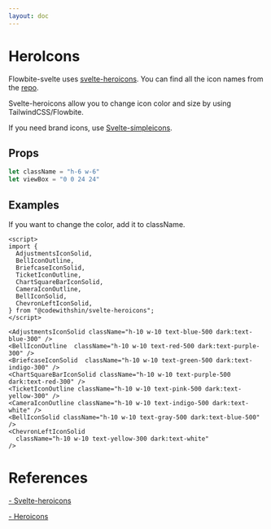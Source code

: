 ```yaml
---
layout: doc
---
```


<script>
  import {
    AdjustmentsIconSolid,
    BellIconOutline,
    BriefcaseIconSolid,
    TicketIconOutline,
    ChartSquareBarIconSolid,
    CameraIconOutline,
    BellIconSolid,
    ChevronLeftIconSolid,
  } from "@codewithshin/svelte-heroicons";
</script>

<h1 class="text-3xl w-full dark:text-white mb-4">HeroIcons</h1>

<p class=" dark:text-white">Flowbite-svelte uses <a class="text-blue-600 hover:underline dark:text-blue-500" href="https://github.com/shinokada/svelte-heroicons" target="_blank">svelte-heroicons</a>.
You can find all the icon names from the <a class="text-blue-600 hover:underline dark:text-blue-500" href="https://github.com/shinokada/svelte-heroicons/blob/main/icon-names.md">repo</a>.</p>

<p class=" dark:text-white">Svelte-heroicons allow you to change icon color and size by using TailwindCSS/Flowbite.</p>

<p class=" dark:text-white">If you need brand icons, use <a class="text-blue-600 hover:underline dark:text-blue-500" href="https://github.com/shinokada/svelte-simpleicons" target="_blank">Svelte-simpleicons</a>.</p>

<h2 class="text-2xl w-full dark:text-white mt-8">Props</h2>

```js
let className = "h-6 w-6"
let viewBox = "0 0 24 24"
```

<h2 class="text-2xl w-full dark:text-white mt-8">Examples</h2>

<p class=" dark:text-white">If you want to change the color, add it to className.</p>

<div class="container flex flex-wrap justify-center rounded-xl my-4 mx-auto bg-gradient-to-r bg-white dark:bg-gray-900 border border-gray-200 dark:border-gray-700 p-2 sm:p-6">

<AdjustmentsIconSolid className="h-10 w-10 text-blue-500 dark:text-blue-300" />
<BellIconOutline  className="h-10 w-10 text-red-500 dark:text-purple-300" />
<BriefcaseIconSolid  className="h-10 w-10 text-green-500 dark:text-indigo-300" />
<ChartSquareBarIconSolid className="h-10 w-10 text-purple-500 dark:text-red-300" />
<TicketIconOutline className="h-10 w-10 text-pink-500 dark:text-yellow-300" />
<CameraIconOutline className="h-10 w-10 text-indigo-500 dark:text-white" />
<BellIconSolid className="h-10 w-10 text-gray-500 dark:text-blue-500" />
<ChevronLeftIconSolid
  className="h-10 w-10 text-yellow-300 dark:text-white"
/>
</div>

```svelte
<script>
import {
  AdjustmentsIconSolid,
  BellIconOutline,
  BriefcaseIconSolid,
  TicketIconOutline,
  ChartSquareBarIconSolid,
  CameraIconOutline,
  BellIconSolid,
  ChevronLeftIconSolid,
} from "@codewithshin/svelte-heroicons";
</script>

<AdjustmentsIconSolid className="h-10 w-10 text-blue-500 dark:text-blue-300" />
<BellIconOutline  className="h-10 w-10 text-red-500 dark:text-purple-300" />
<BriefcaseIconSolid  className="h-10 w-10 text-green-500 dark:text-indigo-300" />
<ChartSquareBarIconSolid className="h-10 w-10 text-purple-500 dark:text-red-300" />
<TicketIconOutline className="h-10 w-10 text-pink-500 dark:text-yellow-300" />
<CameraIconOutline className="h-10 w-10 text-indigo-500 dark:text-white" />
<BellIconSolid className="h-10 w-10 text-gray-500 dark:text-blue-500" />
<ChevronLeftIconSolid
  className="h-10 w-10 text-yellow-300 dark:text-white"
/>
```

<h1 class="text-3xl w-full dark:text-white pb-8">References</h1>

<p class="w-full dark:text-white text-base"><a href="https://github.com/shinokada/svelte-heroicons" target="_blank" class="text-blue-600 hover:underline dark:text-blue-500">- Svelte-heroicons</a></p>

<p class="w-full dark:text-white text-base"><a href="https://heroicons.com/" target="_blank" class="text-blue-600 hover:underline dark:text-blue-500">- Heroicons</a></p>

